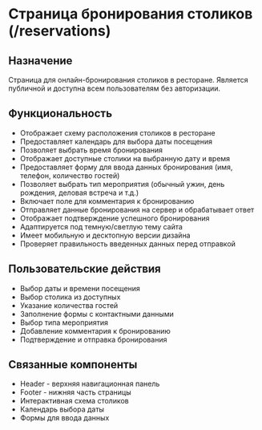 # Страница бронирования столиков (/reservations)

## Назначение
Страница для онлайн-бронирования столиков в ресторане. Является публичной и доступна всем пользователям без авторизации.

## Функциональность
- Отображает схему расположения столиков в ресторане
- Предоставляет календарь для выбора даты посещения
- Позволяет выбрать время бронирования
- Отображает доступные столики на выбранную дату и время
- Предоставляет форму для ввода данных бронирования (имя, телефон, количество гостей)
- Позволяет выбрать тип мероприятия (обычный ужин, день рождения, деловая встреча и т.д.)
- Включает поле для комментария к бронированию
- Отправляет данные бронирования на сервер и обрабатывает ответ
- Отображает подтверждение успешного бронирования
- Адаптируется под темную/светлую тему сайта
- Имеет мобильную и десктопную версии дизайна
- Проверяет правильность введенных данных перед отправкой

## Пользовательские действия
- Выбор даты и времени посещения
- Выбор столика из доступных
- Указание количества гостей
- Заполнение формы с контактными данными
- Выбор типа мероприятия
- Добавление комментария к бронированию
- Подтверждение и отправка бронирования

## Связанные компоненты
- Header - верхняя навигационная панель
- Footer - нижняя часть страницы
- Интерактивная схема столиков
- Календарь выбора даты
- Формы для ввода данных 